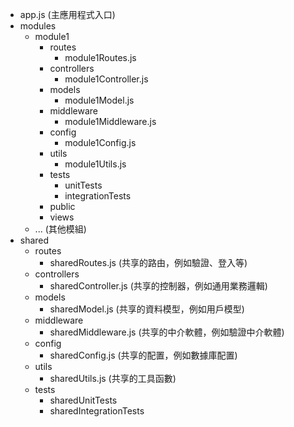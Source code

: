 - app.js (主應用程式入口)
- modules
  - module1
    - routes
      - module1Routes.js
    - controllers
      - module1Controller.js
    - models
      - module1Model.js
    - middleware
      - module1Middleware.js
    - config
      - module1Config.js
    - utils
      - module1Utils.js
    - tests
      - unitTests
      - integrationTests
    - public
    - views
  - ... (其他模組)
- shared
  - routes
    - sharedRoutes.js (共享的路由，例如驗證、登入等)
  - controllers
    - sharedController.js (共享的控制器，例如通用業務邏輯)
  - models
    - sharedModel.js (共享的資料模型，例如用戶模型)
  - middleware
    - sharedMiddleware.js (共享的中介軟體，例如驗證中介軟體)
  - config
    - sharedConfig.js (共享的配置，例如數據庫配置)
  - utils
    - sharedUtils.js (共享的工具函數)
  - tests
    - sharedUnitTests
    - sharedIntegrationTests